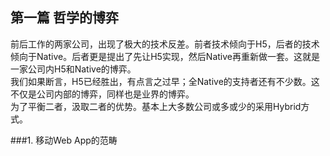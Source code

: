 ## 第一篇 哲学的博弈   
前后工作的两家公司，出现了极大的技术反差。前者技术倾向于H5，后者的技术倾向于Native。后者更是提出了先让H5实现，然后Native再重新做一套。这就是一家公司内H5和Native的博弈。        
我们如果断言，H5已经胜出，有点言之过早；全Native的支持者还有不少数。这不仅是公司内部的博弈，同样也是业界的博弈。   
为了平衡二者，汲取二者的优势。基本上大多数公司或多或少的采用Hybrid方式。

###1. 移动Web App的范畴

